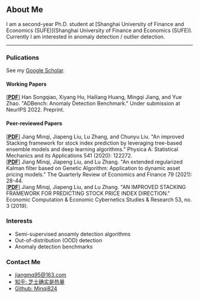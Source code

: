 ## About Me
I am a second-year Ph.D. student at [Shanghai University of Finance and Economics (SUFE)](Shanghai University of Finance and Economics (SUFE)). 
Currently I am interested in anomaly detection / outlier detection.  

***
### Pulications
See my [Google Scholar](https://scholar.google.com/citations?user=OBdS69UAAAAJ&hl=en). 
#### Working Papers
[[**PDF**]](https://arxiv.org/abs/2206.09426) Han Songqiao, Xiyang Hu, Hailiang Huang, Mingqi Jiang, and Yue Zhao. "ADBench: Anomaly Detection Benchmark." Under submission at NeurIPS 2022. Preprint.  

#### Peer-reviewed Papers
[[**PDF**]](https://www.sciencedirect.com/science/article/abs/pii/S0378437119313093) Jiang Minqi, Jiapeng Liu, Lu Zhang, and Chunyu Liu. "An improved Stacking framework for stock index prediction by leveraging tree-based ensemble models and deep learning algorithms." Physica A: Statistical Mechanics and its Applications 541 (2020): 122272.  
[[**PDF**]](https://www.sciencedirect.com/science/article/abs/pii/S1062976920301757) Jiang Minqi, Jiapeng Liu, and Lu Zhang. "An extended regularized Kalman filter based on Genetic Algorithm: Application to dynamic asset pricing models." The Quarterly Review of Economics and Finance 79 (2021): 28-44.  
[[**PDF**]](https://web.p.ebscohost.com/abstract?direct=true&profile=ehost&scope=site&authtype=crawler&jrnl=0424267X&AN=139043153&h=ggCvHvtJmIlD0UKxuOy5bIVMJASAG%2f4%2f4xJyGB3KmvaLYF6NH9pFNkD2pOCNlyypD5NyEs7ABzOJUQeezqKH5A%3d%3d&crl=c&resultNs=AdminWebAuth&resultLocal=ErrCrlNotAuth&crlhashurl=login.aspx%3fdirect%3dtrue%26profile%3dehost%26scope%3dsite%26authtype%3dcrawler%26jrnl%3d0424267X%26AN%3d139043153) Jiang Minqi, Jiapeng Liu, and Lu Zhang. "AN IMPROVED STACKING FRAMEWORK FOR PREDICTING STOCK PRICE INDEX DIRECTION." Economic Computation & Economic Cybernetics Studies & Research 53, no. 3 (2019).  

### Interests
- Semi-supervised anoamly detection algorithms
- Out-of-distribution (OOD) detection
- Anomaly detection benchmarks

### Contact Me
- jiangmq95@163.com
- [知乎: 芝士确实是热量](https://www.zhihu.com/people/jiang-min-qi-56)
- [Github: Minqi824](https://github.com/Minqi824)